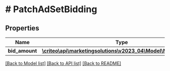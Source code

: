 # # PatchAdSetBidding

## Properties

Name | Type | Description | Notes
------------ | ------------- | ------------- | -------------
**bid_amount** | [**\criteo\api\marketingsolutions\v2023_04\Model\NillableDecimal**](NillableDecimal.md) |  | [optional]

[[Back to Model list]](../../README.md#models) [[Back to API list]](../../README.md#endpoints) [[Back to README]](../../README.md)
